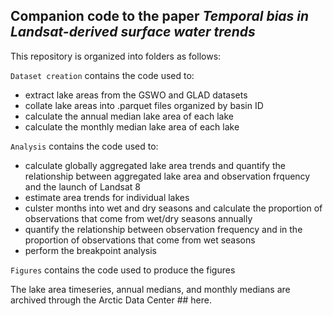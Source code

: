 ## Companion code to the paper *Temporal bias in Landsat-derived surface water trends* 

This repository is organized into folders as follows:

`Dataset creation` contains the code used to:
  * extract lake areas from the GSWO and GLAD datasets
* collate lake areas into .parquet files organized by basin ID
* calculate the annual median lake area of each lake
* calculate the monthly median lake area of each lake

`Analysis` contains the code used to:
 * calculate globally aggregated lake area trends and quantify the relationship between aggregated lake area and observation frquency and the launch of Landsat 8
* estimate area trends for individual lakes 
* culster months into wet and dry seasons and calculate the proportion of observations that come from wet/dry seasons annually
* quantify the relationship between observation frequency and in the proportion of observations that come from wet seasons
* perform the breakpoint analysis

`Figures` contains the code used to produce the figures

The lake area timeseries, annual medians, and monthly medians are archived through the Arctic Data Center ## here.
